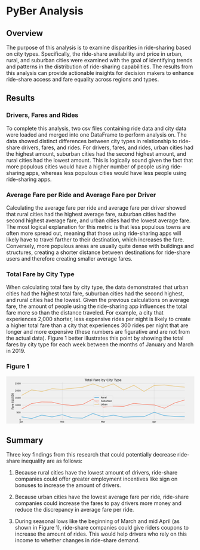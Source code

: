 # PyBer Analysis

## Overview

The purpose of this analysis is to examine disparities in ride-sharing based on city types. Specifically, the ride-share availability and price in urban, rural, and suburban cities were examined with the goal of identifying trends and patterns in the distribution of ride-sharing capabilities. The results from this analysis can provide actionable insights for decision makers to enhance ride-share access and fare equality across regions and types. 

## Results

### Drivers, Fares and Rides
To complete this analysis, two csv files containing ride data and city data were loaded and merged into one DataFrame to perform analysis on. The data showed distinct differences between city types in relationship to ride-share drivers, fares, and rides. For drivers, fares, and rides, urban cities had the highest amount, suburban cities had the second highest amount, and rural cities had the lowest amount. This is logically sound given the fact that more populous cities would have a higher number of people using ride-sharing apps, whereas less populous cities would have less people using ride-sharing apps. 

### Average Fare per Ride and Average Fare per Driver
Calculating the average fare per ride and average fare per driver showed that rural cities had the highest average fare, suburban cities had the second highest average fare, and urban cities had the lowest average fare. The most logical explanation for this metric is that less populous towns are often more spread out, meaning that those using ride-sharing apps will likely have to travel farther to their destination, which increases the fare. Conversely, more populous areas are usually quite dense with buildings and structures, creating a shorter distance between destinations for ride-share users and therefore creating smaller average fares.

### Total Fare by City Type
When calculating total fare by city type, the data demonstrated that urban cities had the highest total fare, suburban cities had the second highest, and rural cities had the lowest. Given the previous calculations on average fare, the amount of people using the ride-sharing app influences the total fare more so than the distance traveled. For example, a city that experiences 2,000 shorter, less expensive rides per night is likely to create a higher total fare than a city that experiences 300 rides per night that are longer and more expensive (these numbers are figurative and are not from the actual data). Figure 1 better illustrates this point by showing the total fares by city type for each week between the months of January and March in 2019.

### Figure 1
![](analysis/Challenge_Graph.png)

## Summary

Three key findings from this research that could potentially decrease ride-share inequality are as follows:

1.  Because rural cities have the lowest amount of drivers, ride-share companies could offer greater employment incentives like sign on bonuses to increase the amount of drivers.

2.  Because urban cities have the lowest average fare per ride, ride-share companies could increase the fares to pay drivers more money and reduce the discrepancy in average fare per ride. 

3. During seasonal lows like the beginning of March and mid April (as shown in Figure 1), ride-share companies could give riders coupons to increase the amount of rides. This would help drivers who rely on this income to whether changes in ride-share demand. 
